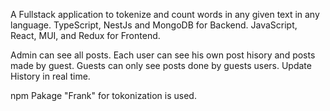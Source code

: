 A Fullstack application to tokenize and count words in any given text in any language. TypeScript, NestJs and MongoDB for Backend. JavaScript, React, MUI, and Redux for Frontend.

Admin can see all posts.
Each user can see his own post hisory and posts made by guest.
Guests can only see posts done by guests users.
Update History in real time.


npm Pakage "Frank" for tokonization is used.
